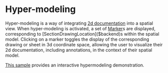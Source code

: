 # Hyper-modeling

Hyper-modeling is a way of integrating [2d documentation](./DrawingsAndSheets.md) into a spatial view. When hyper-modeling is activated, a set of [Marker]($frontend)s are displayed, corresponding to [SectionDrawingLocation]($backend)s within the spatial model. Clicking on a marker toggles the display of the corresponding drawing or sheet in 3d coordinate space, allowing the user to visualize their 2d documentation, including annotations, in the context of their spatial model.

[This sample](https://www.itwinjs.org/sample-showcase/?group=Viewer+Features&sample=hypermodeling-sample&imodel=House+Sample) provides an interactive hypermodeling demonstration.
